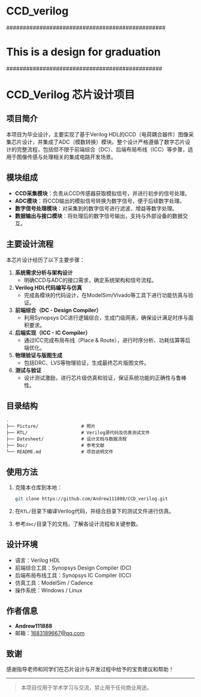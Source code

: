 # CCD_verilog
################################################

#   This is a design for graduation     #

###############################################

# CCD_Verilog 芯片设计项目

## 项目简介

本项目为毕业设计，主要实现了基于Verilog HDL的CCD（电荷耦合器件）图像采集芯片设计，并集成了ADC（模数转换）模块。整个设计严格遵循了数字芯片设计的完整流程，包括但不限于前端综合（DC）、后端布局布线（ICC）等步骤，适用于图像传感与处理相关的集成电路开发场景。

## 模块组成

- **CCD采集模块**：负责从CCD传感器获取模拟信号，并进行初步的信号处理。
- **ADC模块**：将CCD输出的模拟信号转换为数字信号，便于后续数字处理。
- **数字信号处理模块**：对采集到的数字信号进行滤波、增益等数字处理。
- **数据输出与接口模块**：将处理后的数字信号输出，支持与外部设备的数据交互。

## 主要设计流程

本芯片设计经历了以下主要步骤：

1. **系统需求分析与架构设计**
   - 明确CCD与ADC的接口需求，确定系统架构和信号流程。
2. **Verilog HDL代码编写与仿真**
   - 完成各模块的代码设计，在ModelSim/Vivado等工具下进行功能仿真与验证。
3. **前端综合（DC - Design Compiler）**
   - 利用Synopsys DC进行逻辑综合，生成门级网表，确保设计满足时序与面积要求。
4. **后端实现（ICC - IC Compiler）**
   - 通过ICC完成布局布线（Place & Route），进行时序分析、功耗估算等后端优化。
5. **物理验证与版图生成**
   - 包括DRC、LVS等物理验证，生成最终芯片版图文件。
6. **测试与验证**
   - 设计测试激励，进行芯片级仿真和验证，保证系统功能的正确性与鲁棒性。

## 目录结构

```
.
├── Picture/                # 照片
├── RTL/                    # Verilog源代码及仿真测试文件
├── Datesheet/              # 设计文档与数据流程
├── Doc/                    # 参考文献
└── README.md               # 项目说明文件
```

## 使用方法

1. 克隆本仓库到本地：
    ```bash
    git clone https://github.com/Andrew111888/CCD_verilog.git
    ```

2. 在`RTL/`目录下编译Verilog代码，并结合目录下的测试文件进行仿真。

3. 参考`doc/`目录下的文档，了解各设计流程和关键参数。

## 设计环境

- 语言：Verilog HDL
- 前端综合工具：Synopsys Design Compiler (DC)
- 后端布局布线工具：Synopsys IC Compiler (ICC)
- 仿真工具：ModelSim / Cadence
- 操作系统：Windows / Linux

## 作者信息

- **Andrew111888**
- 邮箱：1683189667@qq.com

## 致谢

感谢指导老师和同学们在芯片设计与开发过程中给予的宝贵建议和帮助！

---

> 本项目仅用于学术学习与交流，禁止用于任何商业用途。
